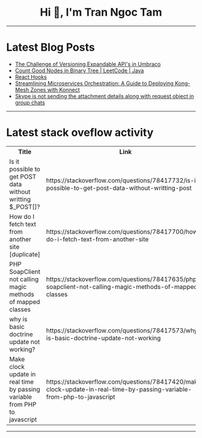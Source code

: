 <h1 align="center">Hi 👋, I'm Tran Ngoc Tam</h1>

---

# Latest Blog Posts 
<!-- BLOG-POST-LIST:START -->
- [The Challenge of Versioning Expandable API&#39;s in Umbraco](https://dev.to/mattbrailsford/the-challenge-of-versioning-expandable-apis-in-umbraco-1ab8)
- [Count Good Nodes in Binary Tree | LeetCode | Java](https://dev.to/tanujav/count-good-nodes-in-binary-tree-leetcode-java-5cgi)
- [React Hooks](https://dev.to/paulund/react-hooks-22hc)
- [Streamlining Microservices Orchestration: A Guide to Deploying Kong-Mesh Zones with Konnect](https://dev.to/zelar/streamlining-microservices-orchestration-a-guide-to-deploying-kong-mesh-zones-with-konnect-mg)
- [Skype is not sending the attachment details along with request object in group chats](https://dev.to/ragu27ag/skype-is-not-sending-the-attachment-details-along-with-request-object-in-group-chats-4j79)
<!-- BLOG-POST-LIST:END -->

---

# Latest stack oveflow activity
<table>
  <tr><th>Title</th><th>Link</th></tr>
  <!-- STACKOVERFLOW:START --><tr><td>Is it possible to get POST data without writting $_POST[]?</td><td>https://stackoverflow.com/questions/78417732/is-it-possible-to-get-post-data-without-writting-post</td></tr><tr><td>How do I fetch text from another site [duplicate]</td><td>https://stackoverflow.com/questions/78417700/how-do-i-fetch-text-from-another-site</td></tr><tr><td>PHP SoapClient not calling magic methods of mapped classes</td><td>https://stackoverflow.com/questions/78417635/php-soapclient-not-calling-magic-methods-of-mapped-classes</td></tr><tr><td>why is basic doctrine update not working?</td><td>https://stackoverflow.com/questions/78417573/why-is-basic-doctrine-update-not-working</td></tr><tr><td>Make clock update in real time by passing variable from PHP to javascript</td><td>https://stackoverflow.com/questions/78417420/make-clock-update-in-real-time-by-passing-variable-from-php-to-javascript</td></tr><!-- STACKOVERFLOW:END -->
</table>

---


